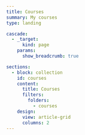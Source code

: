 ```yaml
---
title: Courses
summary: My courses
type: landing

cascade:
  - _target:
      kind: page
    params:
      show_breadcrumb: true

sections:
  - block: collection
    id: courses
    content:
      title: Courses
      filters:
        folders:
          - courses
    design:
      view: article-grid
      columns: 2
---
```

